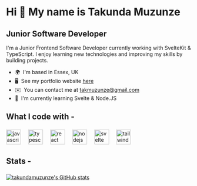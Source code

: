 Hi 👋 My name is Takunda Muzunze
================================

Junior Software Developer
------------------------------

<p align="left">I'm a Junior Frontend Software Developer currently working with SvelteKit & TypeScript. I enjoy learning new technologies and improving my skills by building projects.</p>

* 🌍  I'm based in Essex, UK
* 🖥️  See my portfolio website [here](http://takmuzunze.netlify.app)
* ✉️  You can contact me at [takmuzunze@gmail.com](mailto:takmuzunze@gmail.com)
* 🧠  I'm currently learning Svelte & Node.JS

<h2 align="left">What I code with -</h2>

###

<div align="left">
  <img src="https://cdn.jsdelivr.net/gh/devicons/devicon/icons/javascript/javascript-original.svg" height="40" alt="javascript logo"  />
  <img width="12" />
  <img src="https://cdn.jsdelivr.net/gh/devicons/devicon/icons/typescript/typescript-original.svg" height="40" alt="typescript logo"  />
  <img width="12" />
  <img src="https://cdn.jsdelivr.net/gh/devicons/devicon/icons/react/react-original.svg" height="40" alt="react logo"  />
  <img width="12" />
  <img src="https://cdn.jsdelivr.net/gh/devicons/devicon/icons/nodejs/nodejs-original.svg" height="40" alt="nodejs logo"  />
  <img width="12" />
  <img src="https://cdn.jsdelivr.net/gh/devicons/devicon/icons/svelte/svelte-original.svg" height="40" alt="svelte logo"  />
  <img width="12" />
  <img src="https://cdn.jsdelivr.net/gh/devicons/devicon/icons/tailwindcss/tailwindcss-original-wordmark.svg" height="40" alt="tailwindcss logo"  />
</div>

<h2 align="left">Stats -</h2>

###

<a href="http://www.github.com/takundamuzunze"><img src="https://github-readme-stats.vercel.app/api?username=takundamuzunze&show_icons=true&hide=prs,issues,contribs&title_color=0891b2&text_color=ffffff&icon_color=0891b2&bg_color=1c1917&hide_border=true&show_icons=true" alt="takundamuzunze's GitHub stats" /></a>



###

